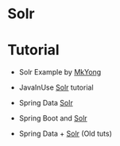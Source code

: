 # Solr 

# Tutorial
* Solr Example by [MkYong](http://www.mkyong.com/solr/apache-solr-hello-world-example/)
* JavaInUse [Solr](http://www.javainuse.com/solr) tutorial


* Spring Data [Solr](https://projects.spring.io/spring-data-solr/)
* Spring Boot and [Solr](http://javasampleapproach.com/spring-framework/spring-data/solr-start-spring-data-solr-springboot)
* Spring Data + [Solr](https://www.javacodegeeks.com/2013/06/spring-data-solr-tutorial-adding-custom-methods-to-all-repositories.html) (Old tuts)
